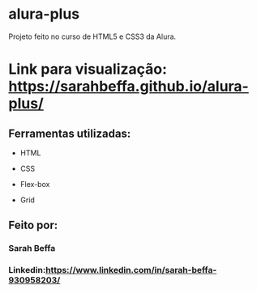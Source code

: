 # alura-plus
Projeto feito no curso de HTML5 e CSS3 da Alura.

# Link para visualização: https://sarahbeffa.github.io/alura-plus/

## Ferramentas utilizadas:

* HTML

* CSS

* Flex-box

* Grid 

## Feito por:

### Sarah Beffa

### Linkedin:https://www.linkedin.com/in/sarah-beffa-930958203/
